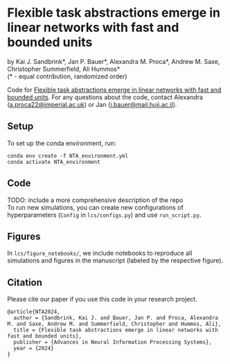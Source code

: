 # Flexible task abstractions emerge in linear networks with fast and bounded units
by Kai J. Sandbrink*, Jan P. Bauer*, Alexandra M. Proca*, Andrew M. Saxe, Christopher Summerfield, Ali Hummos*<br/>
(* - equal contribution, randomized order)

Code for [Flexible task abstractions emerge in linear networks with fast and bounded units](https://openreview.net/forum?id=AbTpJl7vN6). For any questions about the code, contact Alexandra (a.proca22@imperial.ac.uk) or Jan (j.bauer@mail.huji.ac.il).

## Setup
To set up the conda environment, run:
```
conda env create -f NTA_environment.yml
conda activate NTA_environment
```

## Code
TODO: include a more comprehensive description of the repo<br/>
To run new simulations, you can create new configurations of hyperparameters (```Config``` in ```lcs/configs.py```) and use ```run_script.py```.

## Figures
In ```lcs/figure_notebooks/```, we include notebooks to reproduce all simulations and figures in the manuscript (labeled by the respective figure).

## Citation
Please cite our paper if you use this code in your research project.

```
@article{NTA2024,
  author = {Sandbrink, Kai J. and Bauer, Jan P. and Proca, Alexandra M. and Saxe, Andrew M. and Summerfield, Christopher and Hummos, Ali},
  title = {Flexible task abstractions emerge in linear networks with fast and bounded units},
  publisher = {Advances in Neural Information Processing Systems},
  year = {2024}
}
```

